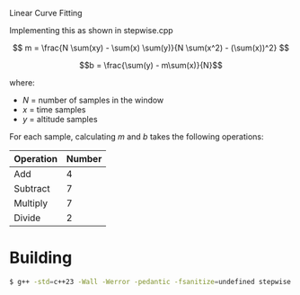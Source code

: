 Linear Curve Fitting

Implementing this as shown in stepwise.cpp

$$ m = \frac{N \sum(xy) - \sum(x) \sum(y)}{N \sum(x^2) - (\sum(x))^2} $$

$$b = \frac{\sum(y) - m\sum(x)}{N}$$

where: 
- $N$ = number of samples in the window
- $x$ = time samples
- $y$ = altitude samples

For each sample, calculating $m$ and $b$ takes the following operations:

| Operation | Number |
| --------- | ------ |
| Add       | 4      |
| Subtract  | 7      |
| Multiply  | 7      |
| Divide    | 2      |


# Building
```sh
$ g++ -std=c++23 -Wall -Werror -pedantic -fsanitize=undefined stepwise.cpp -o stepwise
```
